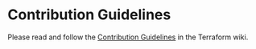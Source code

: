 # Contribution Guidelines

Please read and follow the [Contribution Guidelines](https://inside-docupedia.bosch.com/confluence/display/Terraform/Contributing) in the Terraform wiki.